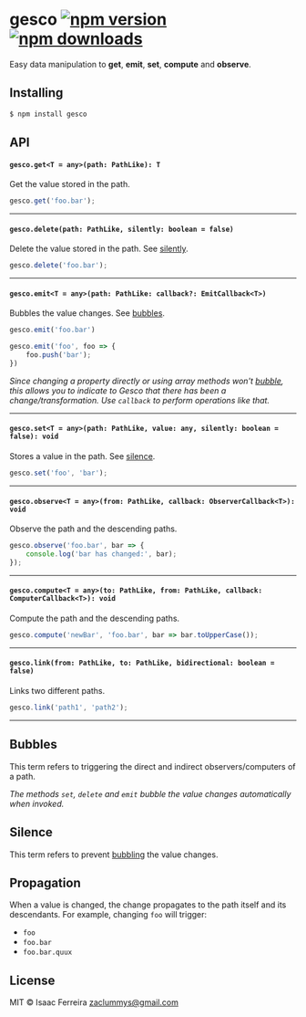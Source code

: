 # gesco [![npm version](https://img.shields.io/npm/v/gesco.svg?style=flat-square)](https://www.npmjs.org/package/gesco) [![npm downloads](https://img.shields.io/npm/dt/gesco.svg?style=flat-square)](http://npm-stat.com/charts.html?package=gesco)

Easy data manipulation to **get**, **emit**, **set**, **compute** and **observe**.

## Installing

```bash
$ npm install gesco
```
## API

#### `gesco.get<T = any>(path: PathLike): T`
Get the value stored in the path.
```js
gesco.get('foo.bar');
```

---

#### `gesco.delete(path: PathLike, silently: boolean = false)`
Delete the value stored in the path. See [silently](#silently).
```js
gesco.delete('foo.bar');
```

---

#### `gesco.emit<T = any>(path: PathLike: callback?: EmitCallback<T>)`
Bubbles the value changes. See [bubbles](#bubbles).

```js
gesco.emit('foo.bar')
```

```js
gesco.emit('foo', foo => {
    foo.push('bar');
})
```

*Since changing a property directly or using array methods won't [bubble](#bubbles), this allows you to indicate to Gesco that there has been a change/transformation. Use `callback` to perform operations like that.*

---

#### `gesco.set<T = any>(path: PathLike, value: any, silently: boolean = false): void`
Stores a value in the path. See [silence](#silence).

```js
gesco.set('foo', 'bar');
```

---

#### `gesco.observe<T = any>(from: PathLike, callback: ObserverCallback<T>): void`

Observe the path and the descending paths.

```js 
gesco.observe('foo.bar', bar => {
    console.log('bar has changed:', bar);
});
```

---

#### `gesco.compute<T = any>(to: PathLike, from: PathLike, callback: ComputerCallback<T>): void`

Compute the path and the descending paths.

```js 
gesco.compute('newBar', 'foo.bar', bar => bar.toUpperCase());
```

---

#### `gesco.link(from: PathLike, to: PathLike, bidirectional: boolean = false)`

Links two different paths.

```js 
gesco.link('path1', 'path2');
```

---

## Bubbles
This term refers to triggering the direct and indirect observers/computers of a path.

*The methods `set`, `delete` and `emit` bubble the value changes automatically when invoked.*

## Silence
This term refers to prevent [bubbling](#bubbles) the value changes.

## Propagation
When a value is changed, the change propagates to the path itself and its descendants. For example, changing `foo` will trigger:
- `foo`
- `foo.bar`
- `foo.bar.quux`

## License

MIT © Isaac Ferreira <zaclummys@gmail.com>
